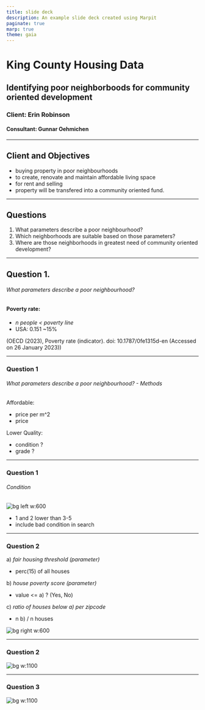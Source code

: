 ```yaml
---
title: slide deck
description: An example slide deck created using Marpit
paginate: true
marp: true
theme: gaia
---
```

# King County Housing Data
## Identifying poor neighborboods for community oriented development
### Client: Erin Robinson  

#### Consultant: Gunnar Oehmichen
---
## Client and Objectives

- buying property in poor neighbourhoods 
- to create, renovate and maintain affordable living space 
- for rent and selling
- property will be transfered into a community oriented fund.
---
## Questions
1. What parameters describe a poor neighbourhood?
2. Which neighborhoods are suitable based on those parameters?
3. Where are those neighborhoods in greatest need of community oriented development? 
---
## Question 1.
###### What parameters describe a poor neighbourhood?

#### Poverty rate:
- *n people < poverty line*
- USA: 0.151 ~15%


(OECD (2023), Poverty rate (indicator). doi: 10.1787/0fe1315d-en (Accessed on 26 January 2023))

---
### Question 1
###### What parameters describe a poor neighbourhood? - Methods

Affordable:
- price per m^2
- price 

Lower Quality:
- condition ?
- grade ?
---
### Question 1
###### Condition
![bg left w:600](https://i.imgur.com/XjPV22C.png)

- 1 and 2 lower than 3-5
- include bad condition in search


<!-- 
---
### Question 1
###### Grade
![bg right w:600](https://i.imgur.com/8AGpScQ.png)

- higher grade = higher price
- represented by price - not included
-->
---
### Question 2

a) *fair housing threshold (parameter)*
- perc(15) of all houses

b) *house poverty score (parameter)*
- value <= a) ? (Yes, No)

c) *ratio of houses below a) per zipcode*
- n b) / n houses

![bg right w:600](https://i.imgur.com/6L6EiGp.jpg)

---
### Question 2
![bg w:1100](https://i.imgur.com/v4iHd0u.png)

---
### Question 3
![bg w:1100](https://i.imgur.com/ATV4IJD.png)


